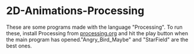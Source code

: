 # 2D-Animations-Processing 
These are some programs made with the language "Processing". To run these, install Processing from [processing.org](https://processing.org/) and hit the play button when the main program has opened."Angry_Bird_Maybe" and "StarField" are the best ones. 
